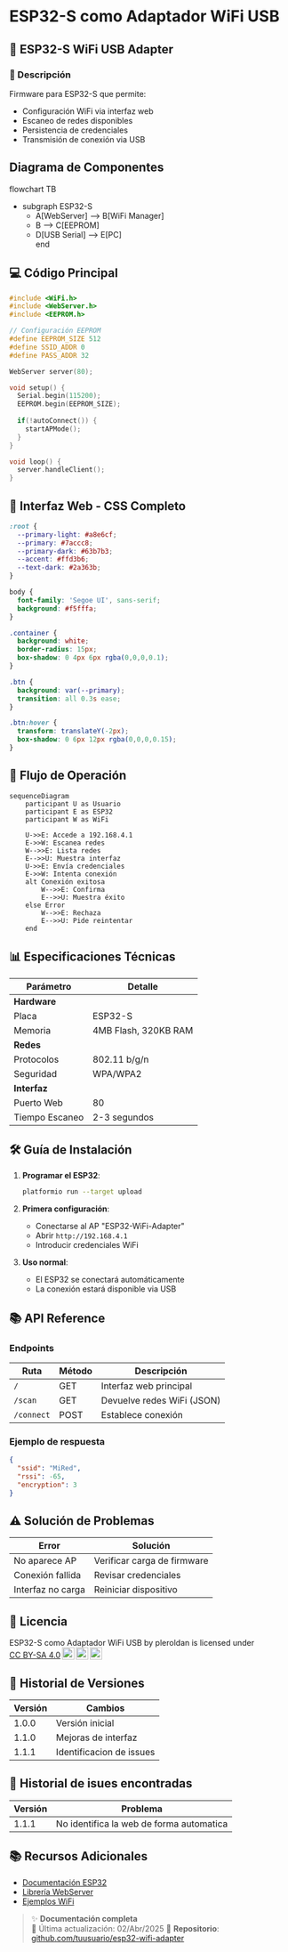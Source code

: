


# ESP32-S como Adaptador WiFi USB

## 🚀 ESP32-S WiFi USB Adapter

### 📝 Descripción
Firmware para ESP32-S que permite:
- Configuración WiFi via interfaz web
- Escaneo de redes disponibles
- Persistencia de credenciales
- Transmisión de conexión via USB

##   Diagrama de Componentes

flowchart TB  
  - subgraph ESP32-S     
    -  A[WebServer] --> B[WiFi Manager]  
    -   B --> C[EEPROM]  
      -    D[USB Serial] --> E[PC]  
 end


## 💻 Código Principal
```cpp
#include <WiFi.h>
#include <WebServer.h>
#include <EEPROM.h>

// Configuración EEPROM
#define EEPROM_SIZE 512
#define SSID_ADDR 0
#define PASS_ADDR 32

WebServer server(80);

void setup() {
  Serial.begin(115200);
  EEPROM.begin(EEPROM_SIZE);
  
  if(!autoConnect()) {
    startAPMode();
  }
}

void loop() {
  server.handleClient();
}
```

## 🌈 Interfaz Web - CSS Completo
```css
:root {
  --primary-light: #a8e6cf;
  --primary: #7accc8;
  --primary-dark: #63b7b3;
  --accent: #ffd3b6;
  --text-dark: #2a363b;
}

body {
  font-family: 'Segoe UI', sans-serif;
  background: #f5fffa;
}

.container {
  background: white;
  border-radius: 15px;
  box-shadow: 0 4px 6px rgba(0,0,0,0.1);
}

.btn {
  background: var(--primary);
  transition: all 0.3s ease;
}

.btn:hover {
  transform: translateY(-2px);
  box-shadow: 0 6px 12px rgba(0,0,0,0.15);
}
```

## 🔄 Flujo de Operación
```
sequenceDiagram
    participant U as Usuario
    participant E as ESP32
    participant W as WiFi
    
    U->>E: Accede a 192.168.4.1
    E->>W: Escanea redes
    W-->>E: Lista redes
    E-->>U: Muestra interfaz
    U->>E: Envía credenciales
    E->>W: Intenta conexión
    alt Conexión exitosa
        W-->>E: Confirma
        E-->>U: Muestra éxito
    else Error
        W-->>E: Rechaza
        E-->>U: Pide reintentar
    end
```

## 📊 Especificaciones Técnicas
| Parámetro       | Detalle                  |
|-----------------|--------------------------|
| **Hardware**    |                          |
| Placa           | ESP32-S                  |
| Memoria         | 4MB Flash, 320KB RAM     |
| **Redes**       |                          |
| Protocolos      | 802.11 b/g/n             |
| Seguridad       | WPA/WPA2                 |
| **Interfaz**    |                          |
| Puerto Web      | 80                       |
| Tiempo Escaneo  | 2-3 segundos             |

## 🛠 Guía de Instalación
1. **Programar el ESP32**:
   ```bash
   platformio run --target upload
   ```

2. **Primera configuración**:
   - Conectarse al AP "ESP32-WiFi-Adapter"
   - Abrir `http://192.168.4.1`
   - Introducir credenciales WiFi

3. **Uso normal**:
   - El ESP32 se conectará automáticamente
   - La conexión estará disponible via USB

## 📚 API Reference
### Endpoints
| Ruta        | Método | Descripción                 |
|-------------|--------|-----------------------------|
| `/`         | GET    | Interfaz web principal      |
| `/scan`     | GET    | Devuelve redes WiFi (JSON)  |
| `/connect`  | POST   | Establece conexión          |

### Ejemplo de respuesta
```json
{
  "ssid": "MiRed",
  "rssi": -65,
  "encryption": 3
}
```

## ⚠️ Solución de Problemas
| Error                  | Solución                      |
|------------------------|-------------------------------|
| No aparece AP          | Verificar carga de firmware   |
| Conexión fallida       | Revisar credenciales          |
| Interfaz no carga      | Reiniciar dispositivo         |

## 📜 Licencia

<p xmlns:cc="http://creativecommons.org/ns#" xmlns:dct="http://purl.org/dc/terms/"><span property="dct:title">ESP32-S como Adaptador WiFi USB</span> by <span property="cc:attributionName">pleroldan</span> is licensed under <a href="https://creativecommons.org/licenses/by-sa/4.0/?ref=chooser-v1" target="_blank" rel="license noopener noreferrer" style="display:inline-block;">CC BY-SA 4.0<img style="height:22px!important;margin-left:3px;vertical-align:text-bottom;" src="https://mirrors.creativecommons.org/presskit/icons/cc.svg?ref=chooser-v1" alt=""><img style="height:22px!important;margin-left:3px;vertical-align:text-bottom;" src="https://mirrors.creativecommons.org/presskit/icons/by.svg?ref=chooser-v1" alt=""><img style="height:22px!important;margin-left:3px;vertical-align:text-bottom;" src="https://mirrors.creativecommons.org/presskit/icons/sa.svg?ref=chooser-v1" alt=""></a></p>


## 🔄 Historial de Versiones
| Versión | Cambios            |
|---------|--------------------|
| 1.0.0   | Versión inicial    |
| 1.1.0   | Mejoras de interfaz|
| 1.1.1   | Identificacion de issues|


## 🔄 Historial de isues encontradas

| Versión | Problema            |
|---------|--------------------|
| 1.1.1   | No identifica la web de forma automatica    |

## 📚 Recursos Adicionales
- [Documentación ESP32](https://docs.espressif.com/)
- [Librería WebServer](https://github.com/espressif/arduino-esp32)
- [Ejemplos WiFi](https://github.com/espressif/arduino-esp32/tree/master/libraries/WiFi/examples)


> ✨ **Documentación completa**  
> 📅 Última actualización: 02/Abr/2025 
> 🔗 **Repositorio**: [github.com/tuusuario/esp32-wifi-adapter](https://github.com/tuusuario/esp32-wifi-adapter)


